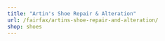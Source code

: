 ```yaml
---
title: "Artin's Shoe Repair & Alteration"
url: /fairfax/artins-shoe-repair-and-alteration/
shop: shoes
---
```

